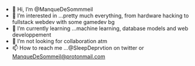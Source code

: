 - 👋 Hi, I’m @ManqueDeSommmeil
- 👀 I’m interested in ...pretty much everything, from hardware hacking to fullstack webdev with some gamedev bg
- 🌱 I’m currently learning ...machine learning, database models and web developpement
- 💞️ I’m not looking for collaboration atm
- 📫 How to reach me ...@SleepDeprvtion on twitter or ManqueDeSommeil@protonmail.com

<!---
ManqueDeSommmeil/ManqueDeSommmeil is a ✨ special ✨ repository because its `README.md` (this file) appears on your GitHub profile.
You can click the Preview link to take a look at your changes.
--->
